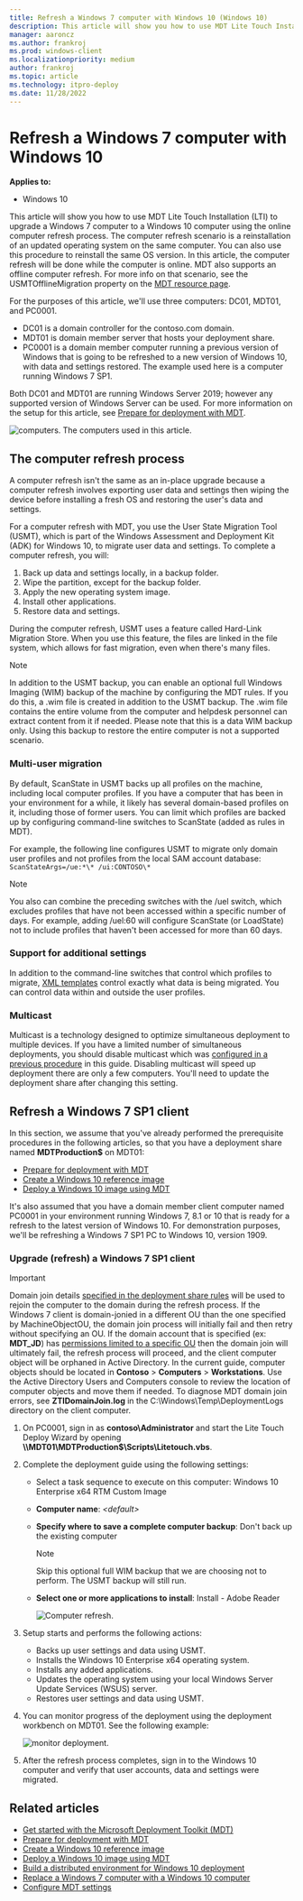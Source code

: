 ```yaml
---
title: Refresh a Windows 7 computer with Windows 10 (Windows 10)
description: This article will show you how to use MDT Lite Touch Installation (LTI) to upgrade a Windows 7 computer to a Windows 10 computer using the computer refresh process.
manager: aaroncz
ms.author: frankroj
ms.prod: windows-client
ms.localizationpriority: medium
author: frankroj
ms.topic: article
ms.technology: itpro-deploy
ms.date: 11/28/2022
---
```


# Refresh a Windows 7 computer with Windows 10

**Applies to:**

- Windows 10

This article will show you how to use MDT Lite Touch Installation (LTI) to upgrade a Windows 7 computer to a Windows 10 computer using the online computer refresh process. The computer refresh scenario is a reinstallation of an updated operating system on the same computer. You can also use this procedure to reinstall the same OS version. In this article, the computer refresh will be done while the computer is online. MDT also supports an offline computer refresh. For more info on that scenario, see the USMTOfflineMigration property on the [MDT resource page](/mem/configmgr/mdt/).

For the purposes of this article, we'll use three computers: DC01, MDT01, and PC0001.

- DC01 is a domain controller for the contoso.com domain.
- MDT01 is domain member server that hosts your deployment share.
- PC0001 is a domain member computer running a previous version of Windows that is going to be refreshed to a new version of Windows 10, with data and settings restored. The example used here is a computer running Windows 7 SP1.

Both DC01 and MDT01 are running Windows Server 2019; however any supported version of Windows Server can be used. For more information on the setup for this article, see [Prepare for deployment with MDT](prepare-for-windows-deployment-with-mdt.md).

![computers.](../images/mdt-04-fig01.png "Computers used in this topic")
The computers used in this article.

## The computer refresh process

A computer refresh isn't the same as an in-place upgrade because a computer refresh involves exporting user data and settings then wiping the device before installing a fresh OS and restoring the user's data and settings.

For a computer refresh with MDT, you use the User State Migration Tool (USMT), which is part of the Windows Assessment and Deployment Kit (ADK) for Windows 10, to migrate user data and settings. To complete a computer refresh, you will:

1. Back up data and settings locally, in a backup folder.
2. Wipe the partition, except for the backup folder.
3. Apply the new operating system image.
4. Install other applications.
5. Restore data and settings.

During the computer refresh, USMT uses a feature called Hard-Link Migration Store. When you use this feature, the files are linked in the file system, which allows for fast migration, even when there's many files.

> [!NOTE]
> In addition to the USMT backup, you can enable an optional full Windows Imaging (WIM) backup of the machine by configuring the MDT rules. If you do this, a .wim file is created in addition to the USMT backup. The .wim file contains the entire volume from the computer and helpdesk personnel can extract content from it if needed. Please note that this is a data WIM backup only. Using this backup to restore the entire computer is not a supported scenario.

### Multi-user migration

By default, ScanState in USMT backs up all profiles on the machine, including local computer profiles. If you have a computer that has been in your environment for a while, it likely has several domain-based profiles on it, including those of former users. You can limit which profiles are backed up by configuring command-line switches to ScanState (added as rules in MDT).

For example, the following line configures USMT to migrate only domain user profiles and not profiles from the local SAM account database: `ScanStateArgs=/ue:*\* /ui:CONTOSO\*`

> [!NOTE]
> You also can combine the preceding switches with the /uel switch, which excludes profiles that have not been accessed within a specific number of days. For example, adding /uel:60 will configure ScanState (or LoadState) not to include profiles that haven't been accessed for more than 60 days.

### Support for additional settings

In addition to the command-line switches that control which profiles to migrate, [XML templates](../usmt/understanding-migration-xml-files.md) control exactly what data is being migrated. You can control data within and outside the user profiles.

### Multicast

Multicast is a technology designed to optimize simultaneous deployment to multiple devices. If you have a limited number of simultaneous deployments, you should disable multicast which was [configured in a previous procedure](deploy-a-windows-10-image-using-mdt.md#set-up-mdt-for-multicast) in this guide. Disabling multicast will speed up deployment there are only a few computers. You'll need to update the deployment share after changing this setting.

## Refresh a Windows 7 SP1 client

In this section, we assume that you've already performed the prerequisite procedures in the following articles, so that you have a deployment share named **MDTProduction$** on MDT01:

- [Prepare for deployment with MDT](prepare-for-windows-deployment-with-mdt.md)
- [Create a Windows 10 reference image](create-a-windows-10-reference-image.md)
- [Deploy a Windows 10 image using MDT](deploy-a-windows-10-image-using-mdt.md)

It's also assumed that you have a domain member client computer named PC0001 in your environment running Windows 7, 8.1 or 10 that is ready for a refresh to the latest version of Windows 10. For demonstration purposes, we'll be refreshing a Windows 7 SP1 PC to Windows 10, version 1909.

### Upgrade (refresh) a Windows 7 SP1 client

> [!IMPORTANT]
> Domain join details [specified in the deployment share rules](deploy-a-windows-10-image-using-mdt.md#configure-the-rules) will be used to rejoin the computer to the domain during the refresh process. If the Windows 7 client is domain-jonied in a different OU than the one specified by MachineObjectOU, the domain join process will initially fail and then retry without specifying an OU. If the domain account that is specified (ex: **MDT_JD**) has [permissions limited to a specific OU](deploy-a-windows-10-image-using-mdt.md#step-1-configure-active-directory-permissions) then the domain join will ultimately fail, the refresh process will proceed, and the client computer object will be orphaned in Active Directory. In the current guide, computer objects should be located in **Contoso** > **Computers** > **Workstations**. Use the Active Directory Users and Computers console to review the location of computer objects and move them if needed. To diagnose MDT domain join errors, see **ZTIDomainJoin.log** in the C:\Windows\Temp\DeploymentLogs directory on the client computer.

1. On PC0001, sign in as **contoso\\Administrator** and start the Lite Touch Deploy Wizard by opening **\\\\MDT01\\MDTProduction$\\Scripts\\Litetouch.vbs**.

2. Complete the deployment guide using the following settings:

   - Select a task sequence to execute on this computer: Windows 10 Enterprise x64 RTM Custom Image

   - **Computer name**: *\<default\>*

   - **Specify where to save a complete computer backup**: Don't back up the existing computer

     > [!NOTE]
     > Skip this optional full WIM backup that we are choosing not to perform. The USMT backup will still run.

   - **Select one or more applications to install**: Install - Adobe Reader

     ![Computer refresh.](../images/fig2-taskseq.png "Start the computer refresh")

3. Setup starts and performs the following actions:

   - Backs up user settings and data using USMT.
   - Installs the Windows 10 Enterprise x64 operating system.
   - Installs any added applications.
   - Updates the operating system using your local Windows Server Update Services (WSUS) server.
   - Restores user settings and data using USMT.

4. You can monitor progress of the deployment using the deployment workbench on MDT01. See the following example:

     ![monitor deployment.](../images/monitor-pc0001.png)

5. After the refresh process completes, sign in to the Windows 10 computer and verify that user accounts, data and settings were migrated.

## Related articles

- [Get started with the Microsoft Deployment Toolkit (MDT)](get-started-with-the-microsoft-deployment-toolkit.md)
- [Prepare for deployment with MDT](prepare-for-windows-deployment-with-mdt.md)
- [Create a Windows 10 reference image](create-a-windows-10-reference-image.md)
- [Deploy a Windows 10 image using MDT](deploy-a-windows-10-image-using-mdt.md)
- [Build a distributed environment for Windows 10 deployment](build-a-distributed-environment-for-windows-10-deployment.md)
- [Replace a Windows 7 computer with a Windows 10 computer](replace-a-windows-7-computer-with-a-windows-10-computer.md)
- [Configure MDT settings](configure-mdt-settings.md)

